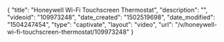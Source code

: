 {
    "title": "Honeywell Wi-Fi Touchscreen Thermostat",
    "description": "",
    "videoid": "109973248",
    "date_created": "1502519698",
    "date_modified": "1504247454",
    "type": "captivate",
    "layout": "video",
    "url": "\/v\/honeywell-wi-fi-touchscreen-thermostat\/109973248"
}